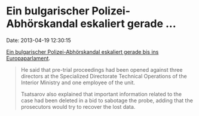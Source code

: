 Ein bulgarischer Polizei-Abhörskandal eskaliert gerade \...
===========================================================

Date: 2013-04-19 12:30:15

[Ein bulgarischer Polizei-Abhörskandal eskaliert gerade bis ins
Europaparlament](http://www.novinite.com/view_news.php?id=149663).

> He said that pre-trial proceedings had been opened against three
> directors at the Specialized Directorate Technical Operations of the
> Interior Ministry and one employee of the unit.
>
> Tsatsarov also explained that important information related to the
> case had been deleted in a bid to sabotage the probe, adding that the
> prosecutors would try to recover the lost data.
